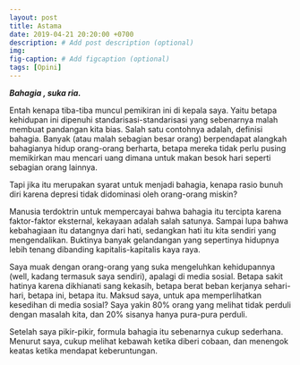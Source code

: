 ```yaml
---
layout: post
title: Astama
date: 2019-04-21 20:20:00 +0700
description: # Add post description (optional)
img: 
fig-caption: # Add figcaption (optional)
tags: [Opini]
---
```


***Bahagia , suka ria.***

Entah kenapa tiba-tiba muncul pemikiran ini di kepala saya.
Yaitu betapa kehidupan ini dipenuhi standarisasi-standarisasi yang sebenarnya malah membuat pandangan kita bias. Salah satu contohnya adalah, definisi bahagia. Banyak (atau malah sebagian besar orang) berpendapat alangkah bahagianya hidup orang-orang berharta, betapa mereka tidak perlu pusing memikirkan mau mencari uang dimana untuk makan besok hari seperti sebagian orang lainnya.

Tapi jika itu merupakan syarat untuk menjadi bahagia, kenapa rasio bunuh diri karena depresi tidak didominasi oleh orang-orang miskin?

Manusia terdoktrin untuk mempercayai bahwa bahagia itu tercipta karena faktor-faktor eksternal, kekayaan adalah salah satunya. Sampai lupa bahwa kebahagiaan itu datangnya dari hati, sedangkan hati itu kita sendiri yang mengendalikan. Buktinya banyak gelandangan yang sepertinya hidupnya lebih tenang dibanding kapitalis-kapitalis kaya raya.

Saya muak dengan orang-orang yang suka mengeluhkan kehidupannya (well, kadang termasuk saya sendiri), apalagi di media sosial. Betapa sakit hatinya karena dikhianati sang kekasih, betapa berat beban kerjanya sehari-hari, betapa ini, betapa itu. Maksud saya, untuk apa memperlihatkan kesedihan di media sosial? Saya yakin 80% orang yang melihat tidak perduli dengan masalah kita, dan 20% sisanya hanya pura-pura perduli.

Setelah saya pikir-pikir, formula bahagia itu sebenarnya cukup sederhana. Menurut saya, cukup melihat kebawah ketika diberi cobaan, dan menengok keatas ketika mendapat keberuntungan.
